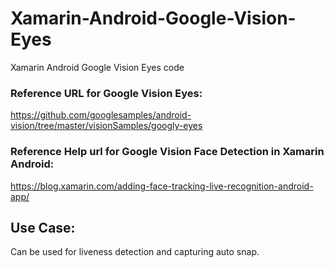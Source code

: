 # Xamarin-Android-Google-Vision-Eyes
Xamarin Android Google Vision Eyes code

### Reference URL for Google Vision Eyes:
https://github.com/googlesamples/android-vision/tree/master/visionSamples/googly-eyes

### Reference Help url for Google Vision Face Detection in Xamarin Android:
https://blog.xamarin.com/adding-face-tracking-live-recognition-android-app/

## Use Case:
Can be used for liveness detection and capturing auto snap.
